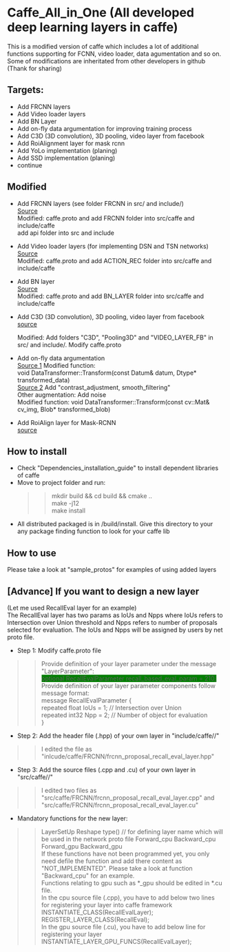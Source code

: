 # Caffe_All_in_One (All developed deep learning layers in caffe)
This is a modified version of caffe which includes a lot of additional functions supporting for FCNN, video loader, data agumentation and so on. Some of modifications are inheritated from other developers in github (Thank for sharing)
## Targets:
- Add FRCNN layers
- Add Video loader layers
- Add BN Layer
- Add on-fly data argumentation for improving training process
- Add C3D (3D convolution), 3D pooling, video layer from facebook
- Add RoiAlignment layer for mask rcnn
- Add YoLo implementation (planing)
- Add SSD implementation (planing)
- continue

## Modified
- Add FRCNN layers (see folder FRCNN in src/ and include/)  
  [Source](https://github.com/D-X-Y/caffe-faster-rcnn/tree/dev)  
  Modified:  caffe.proto and add FRCNN folder into src/caffe and include/caffe  
	                           add api folder into src and include
- Add Video loader layers (for implementing DSN and TSN networks)  
  [Source](https://github.com/D-X-Y/caffe-faster-rcnn/tree/dev)  
  Modified: caffe.proto and add ACTION_REC folder into src/caffe and include/caffe  

- Add BN layer    
  [Source](https://github.com/yjxiong/caffe)     
  Modified: caffe.proto and add BN_LAYER folder into src/caffe and include/caffe  

- Add C3D (3D convolution), 3D pooling, video layer from facebook  
  [source](https://github.com/facebook/C3D)  
  
  Modified: Add folders "C3D", "Pooling3D" and "VIDEO_LAYER_FB" in src/ and include/. Modify caffe.proto

- Add on-fly data argumentation  
  [Source 1](https://github.com/yjxiong/caffe) Modified function:  
  void DataTransformer<Dtype>::Transform(const Datum& datum, Dtype* transformed_data)  
  [Source 2](https://github.com/kevinlin311tw/caffe-augmentation) Add "contrast_adjustment, smooth_filtering"  
  Other augmentation: Add noise  
  Modified function: void DataTransformer::Transform(const cv::Mat& cv_img, Blob* transformed_blob)
	
- Add RoiAlign layer for Mask-RCNN  
  [source](https://github.com/jasjeetIM/Mask-RCNN)
  
## How to install
- Check "Dependencies_installation_guide" to install dependent libraries of caffe
- Move to project folder and run:  
  >> mkdir build && cd build && cmake ..  
  >> make -j12  
  >> make install  
- All distributed packaged is in /build/install. Give this directory to your any package finding function to look for your caffe lib  

## How to use  
Please take a look at "sample_protos" for examples of using added layers

## [Advance] If you want to design a new layer  
(Let me used RecallEval layer for an example)  
The RecallEval layer has two params as IoUs and Npps where IoUs refers to Intersection over Union threshold and Npps refers to number of proposals selected for evaluation. The IoUs and Npps will be assigned by users by net proto file.  
- Step 1: Modify caffe.proto file  
>> Provide definition of your layer parameter under the message "LayerParameter":  
    <span style="background-color:green"> optional RecallEvalParameter recall_based_eval_param = 210;</span>  
>> Provide definition of your layer parameter components follow message format:  
    message RecallEvalParameter {  
      repeated float IoUs = 1; // Intersection over Union  
      repeated int32 Npp = 2; // Number of object for evaluation  
    }
- Step 2: Add the header file (.hpp) of your own layer in "include/caffe/<your path>/<your file>"  
>> I edited the file as "inlcude/caffe/FRCNN/frcnn_proposal_recall_eval_layer.hpp"
- Step 3: Add the source files (.cpp and .cu) of your own layer in "src/caffe/<your path>/<your file>"  
>> I edited two files as  "src/caffe/FRCNN/frcnn_proposal_recall_eval_layer.cpp" and "src/caffe/FRCNN/frcnn_proposal_recall_eval_layer.cu"
- Mandatory functions for the new layer:
>> LayerSetUp
>> Reshape
>> type() // for defining layer name which will be used in the network proto file
>> Forward_cpu
>> Backward_cpu	
>> Forward_gpu
>> Backward_gpu  
If these functions have not been programmed yet, you only need defile the function and add there content as "NOT_IMPLEMENTED". Please take a look at function "Backward_cpu" for an example.  
Functions relating to gpu such as *_gpu should be edited in *.cu file.  
In the cpu source file (.cpp), you have to add below two lines for registering your layer into caffe framework  
>> INSTANTIATE_CLASS(RecallEvalLayer);
>> REGISTER_LAYER_CLASS(RecallEval);  
In the gpu source file (.cu), you have to add below line for registering your layer
>> INSTANTIATE_LAYER_GPU_FUNCS(RecallEvalLayer);
